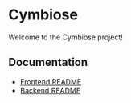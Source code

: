 # Cymbiose

Welcome to the Cymbiose project!

## Documentation

- [Frontend README](./frontend/README.md)
- [Backend README](./backend/README.md)
